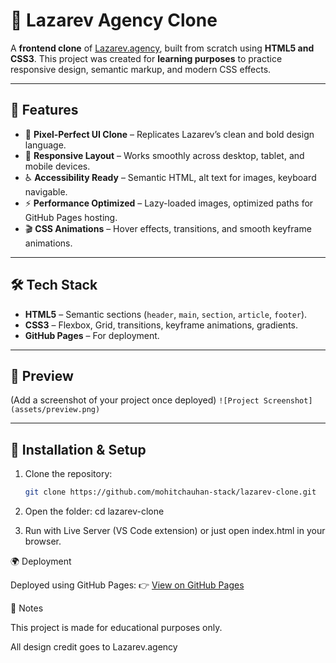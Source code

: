# 🖤 Lazarev Agency Clone

A **frontend clone** of [Lazarev.agency](https://lazarev.agency/), built from scratch using **HTML5 and CSS3**.
This project was created for **learning purposes** to practice responsive design, semantic markup, and modern CSS effects.

---

## 🚀 Features
- 🎨 **Pixel-Perfect UI Clone** – Replicates Lazarev’s clean and bold design language.
- 📱 **Responsive Layout** – Works smoothly across desktop, tablet, and mobile devices.
- ♿ **Accessibility Ready** – Semantic HTML, alt text for images, keyboard navigable.
- ⚡ **Performance Optimized** – Lazy-loaded images, optimized paths for GitHub Pages hosting.
- 🎬 **CSS Animations** – Hover effects, transitions, and smooth keyframe animations.

---

## 🛠️ Tech Stack
- **HTML5** – Semantic sections (`header`, `main`, `section`, `article`, `footer`).
- **CSS3** – Flexbox, Grid, transitions, keyframe animations, gradients.
- **GitHub Pages** – For deployment.

---


## 📸 Preview
(Add a screenshot of your project once deployed)
`![Project Screenshot](assets/preview.png)`

---

## 🔧 Installation & Setup
1. Clone the repository:
   ```bash
   git clone https://github.com/mohitchauhan-stack/lazarev-clone.git

2. Open the folder:
    cd lazarev-clone

3. Run with Live Server (VS Code extension) or just open index.html in your browser.

🌍 Deployment

Deployed using GitHub Pages:
👉 [View on GitHub Pages]()

📌 Notes

This project is made for educational purposes only.

All design credit goes to Lazarev.agency